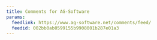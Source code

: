 ```yaml
---
title: Comments for AG-Software
params:
  feedlink: https://www.ag-software.net/comments/feed/
  feedid: 002bb0ab0599155b9908001b287e01a3
---
```

